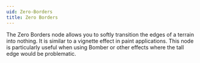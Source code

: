 ```yaml
---
uid: Zero-Borders
title: Zero Borders
---
```


The Zero Borders node allows you to softly transition the edges of a terrain into nothing. It is similar to a vignette effect in paint applications. This node is particularly useful when using Bomber or other effects where the tall edge would be problematic.

